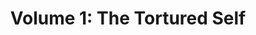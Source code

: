 ---
layout: page
assets: "./assets/001/"
title: "Volume 1: The Tortured Self"
datetime: "Sat Jan 28 2017 20:00:00 GMT-0400"
location: 
  name: "200 Morgan Ave"
  url: "http://www.umbrellafactory.studio/"
permalink: /test
description: >
  Technology is enmeshed. People are enmeshed. Confusion emerges: what exactly does it mean to be enmeshed? <em>Where does all the mesh come from?</em> The result is a tortured self.
links:
  - name: "facebook"
    url: "https://www.facebook.com/events/705780369577303"
  - name: "RSVP"
    url: "https://www.eventbrite.com/e/mixed-signals-tickets-31331092140"

performances:
  - name: "Isomorphs"
    performers:
      - name: "Matthew Gantt"
        url: "http://gantt.works"
    image: "/images/gantt.jpg"
    description: >
      Isomorphs is an investigation into the plasticity of the relationship between meaning and stimulus in the post-digital age. Drawing material from a variety of 'functional' media, including commonly used ringtones, alarms, and a variety of western cultural signifiers (arena-rock guitar, auto-tune sludge, etc), these sources are analyzed for melodic and gestural information via audio-to-MIDI processes, then re-mapped onto various compositional parameters and re-presented in both raw and manipulated states.

    media: >
      <iframe height="113" width="200" scrolling="no" frameborder="no" src="https://w.soundcloud.com/player/?url=https%3A//api.soundcloud.com/tracks/255922370&amp;auto_play=false&amp;hide_related=false&amp;show_comments=true&amp;show_user=true&amp;show_reposts=false&amp;visual=true"></iframe>

  - name: "In Triplicate"
    url: "http://matt-romein.com/in-triplicate/"
    performers:
      - name: "Matt Romein"
        url: "http://matt-romein.com"
    image: "/images/matt.jpg"
    description: >
      Inspired by the Granular Synthesis work Modell 5, In Triplicate is an exploration in three-dimensional audio-visual sampling of the performer’s face and voice. Contemporary sampling techniques primarily rely on a two-dimensional time axis but by making use of slit-scan techniques the instrument renders multiple moments in time simultaneously. Embracing generative art techniques the instrument hands off a subset of the control parameters and decision making to the computer while keeping the macro control of processes at the performer’s finger tips.
    media: >
      <iframe src="https://player.vimeo.com/video/153056895" width="200" height="113" frameborder='0' webkitallowfullscreen mozallowfullscreen allowfullscreen></iframe>

  - name: Resonance
    -performers:
      - name: "Dana Abrassart"
        url: "http://www.danaabrassart.com/"
      - name: "Wangshu Sun"
        url: "http://www.sunwangshu.com/"
      - name: "Leo Lan" 
      - name: "Sylvana Tapia"
        url: "http://www.sylvanatapia.com/"
    image: "/images/resonance.jpg"
    description: >
      Resonance is an attempt to express the imperfect, yet emotional tone of our memories through the element of sound. It is a live, motion-scored performance of a memory that has already occurred. Using wireless motion capture technologies, two dancers were recorded during a duet. a single dancer recreates the original performance solo, moving to the memory of her partner. Both her present movements and her remembered interactions of the original performance are translated into sound, creating, live, an entirely unique score with each dance.
    media: >
      <iframe src="https://player.vimeo.com/video/200435486" width="200" height="113" frameborder="0" webkitallowfullscreen mozallowfullscreen allowfullscreen></iframe>

  - name: "You Don't Have To Stand"
    url: "http://goldbergs.com/"
    performers:
      - name: Joshua Goldberg
        url: "http://goldbergs.com/"
      - name: Orion Keyser
    image: "/images/stand.jpg"
    description: >
      Orion Keyser is a Music Producer, Recording Engineer & DJ living and working in New York City since 2001, with a Bachelors in Music Composition from the Oberlin Conservatory of Music and releases on seven record labels including Todd Terry's InHouse Records.

      Joshua Goldberg is an experiential designer and live media artist. In the last twenty years, he has, in no particular order, managed and LED-sequenced the most beribboned project in Maker Faire history, programmed museum interactives in states across the country, run a large Burning Man camp, and performed live visuals on personal bespoke software for some of the biggest-name DJs in the world.
    media: >
      <iframe src="https://player.vimeo.com/video/8665849" width="200" height="113" frameborder="0" webkitallowfullscreen mozallowfullscreen allowfullscreen></iframe>

background: >

---